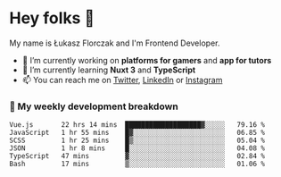 # Hey folks 👋

My name is Łukasz Florczak and I'm Frontend Developer. 

- 🔭 I’m currently working on **platforms for gamers** and **app for tutors**
- 🌱 I’m currently learning **Nuxt 3** and **TypeScript**
- 📫 You can reach me on [Twitter](https://twitter.com/lukaszflorczak), [LinkedIn](https://pl.linkedin.com/in/lukasz-florczak) or [Instagram](https://instagram.com/lukaszflorczak)


### 🧮 My weekly development breakdown

<!--START_SECTION:waka-->

```text
Vue.js       22 hrs 14 mins  ███████████████████▓░░░░░   79.16 %
JavaScript   1 hr 55 mins    █▓░░░░░░░░░░░░░░░░░░░░░░░   06.85 %
SCSS         1 hr 25 mins    █▒░░░░░░░░░░░░░░░░░░░░░░░   05.04 %
JSON         1 hr 8 mins     █░░░░░░░░░░░░░░░░░░░░░░░░   04.08 %
TypeScript   47 mins         ▓░░░░░░░░░░░░░░░░░░░░░░░░   02.84 %
Bash         17 mins         ▒░░░░░░░░░░░░░░░░░░░░░░░░   01.06 %
```

<!--END_SECTION:waka-->

<!--
**lukaszflorczak/lukaszflorczak** is a ✨ _special_ ✨ repository because its `README.md` (this file) appears on your GitHub profile.

Here are some ideas to get you started:

- 🔭 I’m currently working on ...
- 🌱 I’m currently learning ...
- 👯 I’m looking to collaborate on ...
- 🤔 I’m looking for help with ...
- 💬 Ask me about ...
- 📫 How to reach me: ...
- 😄 Pronouns: ...
- ⚡ Fun fact: ...
-->
